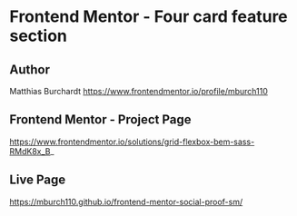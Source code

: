 # Frontend Mentor - Four card feature section

## Author

Matthias Burchardt
https://www.frontendmentor.io/profile/mburch110

## Frontend Mentor - Project Page

https://www.frontendmentor.io/solutions/grid-flexbox-bem-sass-RMdK8x_B_

## Live Page

https://mburch110.github.io/frontend-mentor-social-proof-sm/

